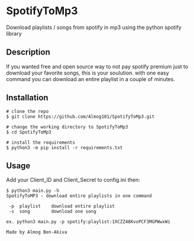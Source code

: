 # SpotifyToMp3

Download playlists / songs from spotify in mp3 using the python spotify library


## Description

If you wanted free and open source way to not pay spotify premium just to download your favorite songs, this is your soulution. with one easy command you can download an entire playlist in a couple of minutes.


## Installation

```console
# clone the repo
$ git clone https://github.com/Almog101/SpotifyToMp3.git

# change the working directory to SpotifyToMp3
$ cd SpotifyToMp3

# install the requirements
$ python3 -m pip install -r requirements.txt
```

## Usage
Add your Client_ID and Client_Secret to config.ini then:

```console
$ python3 main.py -h
SpotifyToMP3 - download entire playlists in one command

 -p  playlist    download entire playlist
 -s  song        download one song

ex. python3 main.py -p spotify:playlist:1XCZZ48KvoPCF3MGPWwxWi

Made by Almog Ben-Akiva
```

